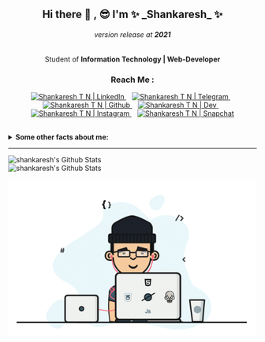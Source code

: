 <h2 align="center">Hi there 👋 , 😎  I'm ✨ _Shankaresh_ ✨ </h2>
<h6 align="center">version release at <b>2021</b></h6>

<p align="center">Student of <b>Information Technology | Web-Developer</b> </p>

<h3 align="center"> Reach Me :</h3>

<p align="center">
  <a href="https://www.linkedin.com/in/shankaresh-t-n-9186a6160">
    <img alt="Shankaresh T N | LinkedIn" height="30" width="30" src="https://cdn.jsdelivr.net/npm/simple-icons@v3/icons/linkedin.svg" />
  </a>
  &nbsp;&nbsp;
  <a href="https://t.me/shankaresh">
    <img alt="Shankaresh T N | Telegram" height="30" width="30" src="https://cdn.jsdelivr.net/npm/simple-icons@v3/icons/telegram.svg" />
  </a>
  &nbsp;&nbsp;
  <a href="https://github.com/shankaresh">
    <img alt="Shankaresh T N | Github" height="30" width="30" src="https://cdn.jsdelivr.net/npm/simple-icons@v3/icons/github.svg" />
  </a>
  &nbsp;&nbsp;
  <a href="https://dev.to/shankaresh">
    <img alt="Shankaresh T N | Dev" height="30" width="30" src="https://d2fltix0v2e0sb.cloudfront.net/dev-badge.svg" />
  </a>
  &nbsp;&nbsp;
  <a href="https://www.instagram.com/_.gowda._.05_11._/">
    <img alt="Shankaresh T N | Instagram" height="30" width="30" src="https://cdn.jsdelivr.net/npm/simple-icons@v3/icons/instagram.svg" />
  </a>
  &nbsp;&nbsp;
  <a href="https://www.snapchat.com/add/gowda0511">
    <img alt="Shankaresh T N | Snapchat" height="30" width="30" src="https://cdn.jsdelivr.net/npm/simple-icons@v3/icons/snapchat.svg" />
  </a>
</p>
<br>

<details>
  <summary> <b>Some other facts about me: </b> </summary>
  <br>
  
  - I am <b>commit -m "learning & self-development"</b> so that consistently achieve better branch
  - I am <b>flexible</b> in my working hours, being able to work evenings and weekends
  - I enjoy a <b>collaborative</b> atmosphere
</details>
<hr>

<img align="left" width="450px" alt="shankaresh's Github Stats" src="https://github-readme-stats.codestackr.vercel.app/api?username=shankaresh&show_icons=true&hide_border=true&hide=issues"/>
<img alt="shankaresh's Github Stats" src="https://github-readme-stats.vercel.app/api/top-langs/?username=shankaresh&layout=compact&hide_border=true"/>

<p align="center">
<img src="https://github.com/shankaresh/shankaresh/blob/master/dx.gif" alt="me"/>
</p>

<!--
**shankaresh/shankaresh** is a ✨ _special_ ✨ repository because its `README.md` (this file) appears on your GitHub profile.

Here are some ideas to get you started:

- 🔭 I’m currently working on ...
- 🌱 I’m currently learning ...
- 👯 I’m looking to collaborate on ...
- 🤔 I’m looking for help with ...
- 💬 Ask me about ...
- 📫 How to reach me: ...
- 😄 Pronouns: ...
- ⚡ Fun fact: ...
-->
